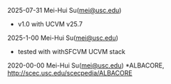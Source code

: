 2025-07-31 Mei-Hui Su(mei@usc.edu)
* v1.0 with UCVM v25.7

2025-1-00 Mei-Hui Su(mei@usc.edu)
* tested with withSFCVM UCVM stack

2020-00-00 Mei-Hui Su(mei@usc.edu)
*ALBACORE, http://scec.usc.edu/scecpedia/ALBACORE
